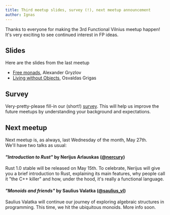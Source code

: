 ```yaml
---
title: Third meetup slides, survey (!), next meetup announcement
author: Ignas
---
```


Thanks to everyone for making the 3rd Functional Vilnius meetup happen!
It's very exciting to see continued interest in FP ideas.

Slides
------

Here are the slides from the last meetup

* [Free monads](/meetups/meetups/2015-04-29-functional-vilnius-03/freemonads.pdf), Alexander Gryzlov
* [Living without Objects](http://ogrigas.github.io/living-without-objects/), Osvaldas Grigas


Survey
------

Very-pretty-please fill-in our (short!) [survey](http://goo.gl/mvnkjK). This
will help us improve the future meetups by understanding your background and
expectations.


Next meetup
-----------

Next meetup is, as always, last Wednesday of the month, May 27th.\
We'll have two talks as usual:

#### *"Introduction to Rust"* by Nerijus Arlauskas ([\@nercury](https://twitter.com/nercury))

Rust 1.0 stable will be released on May 15th. To celebrate, Nerijus will give
you a brief introduction to Rust, explaining its main features, why people
call it "the C++ killer" and how, under the hood, it's really  a functional
language.

#### *"Monoids and friends"* by Saulius Valatka ([\@saulius_vl](https://twitter.com/saulius_vl))

Saulius Valatka will continue our journey of exploring algebraic structures in programming.
This time, we hit the ubiquitous monoids. More info soon.

